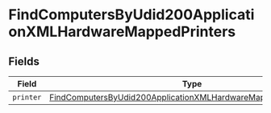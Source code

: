 # FindComputersByUdid200ApplicationXMLHardwareMappedPrinters


## Fields

| Field                                                                                                                                                             | Type                                                                                                                                                              | Required                                                                                                                                                          | Description                                                                                                                                                       |
| ----------------------------------------------------------------------------------------------------------------------------------------------------------------- | ----------------------------------------------------------------------------------------------------------------------------------------------------------------- | ----------------------------------------------------------------------------------------------------------------------------------------------------------------- | ----------------------------------------------------------------------------------------------------------------------------------------------------------------- |
| `printer`                                                                                                                                                         | [FindComputersByUdid200ApplicationXMLHardwareMappedPrintersPrinter](../../models/operations/findcomputersbyudid200applicationxmlhardwaremappedprintersprinter.md) | :heavy_minus_sign:                                                                                                                                                | N/A                                                                                                                                                               |